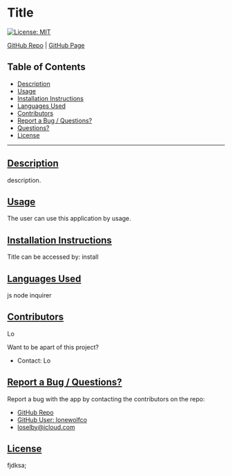 
# Title 

[![License: MIT](https://img.shields.io/badge/License-MIT-lightblue.svg)](https://opensource.org/licenses)

[GitHub Repo](https://github.com/lonewolfco) | [GitHub Page](https://github.com/lonewolfco)

## Table of Contents
- [Description](#description)
- [Usage](#usage)
- [Installation Instructions](#install)
- [Languages Used](#languages)
- [Contributors](#contributors)
- [Report a Bug / Questions?](#bug)
- [Questions?](#questions)
- [License](#license)

---

## [Description](#description)
<a name="description"></a>
description.


## [Usage](#usage)
<a name="usage"></a>
The user can use this application by usage.

## [Installation Instructions](#install)
<a name="install"></a>
Title  can be accessed by: 
install

## [Languages Used](#languages)
<a name="languages"></a>
js node inquirer

## [Contributors](#contributors)
<a name="contributors"></a>
Lo

Want to be apart of this project?
- Contact: Lo


## [Report a Bug / Questions?](#bug)
<a name="bug"></a>
Report a bug with the app by contacting the contributors on the repo:
- [GitHub Repo](https://github.com/lonewolfco) 
- [GitHub User: lonewolfco](https://github.com/lonewolfco)
- loselby@icloud.com


## [License](#license)
<a name="license"></a>
fjdksa;
    
    